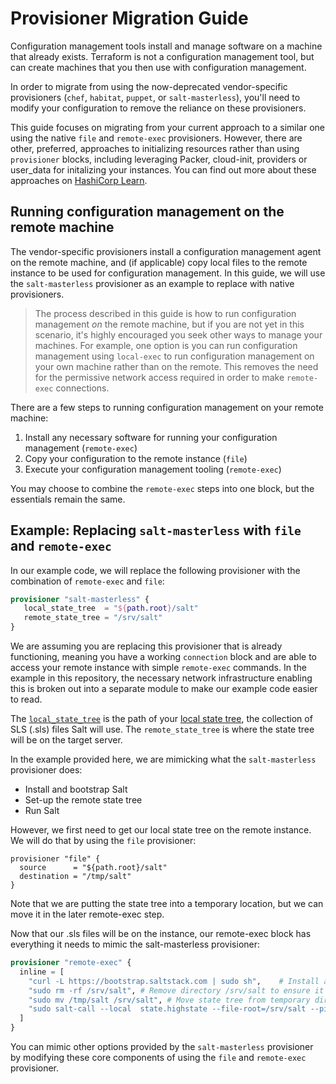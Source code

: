 # Provisioner Migration Guide

Configuration management tools install and manage software on a machine that already exists. Terraform is
not a configuration management tool, but can create machines that you then use with configuration
management.

In order to migrate from using the now-deprecated vendor-specific provisioners (`chef`, `habitat`, `puppet`, or `salt-masterless`), you'll need to modify your configuration to remove the reliance on these provisioners.

This guide focuses on migrating from your current approach to a similar one using the native `file` and 
`remote-exec` provisioners. However, there are other, preferred, approaches to initializing resources rather than using `provisioner` blocks, including leveraging Packer, cloud-init, providers or user_data for initalizing your instances. You can find out more about these approaches on [HashiCorp Learn](https://learn.hashicorp.com/terraform).

## Running configuration management on the remote machine

The vendor-specific provisioners install a configuration management agent on the remote machine,
and (if applicable) copy local files to the remote instance to be used for configuration management.
In this guide, we will use the `salt-masterless` provisioner as an example to replace with native
provisioners.

> The process described in this guide is how to run configuration management _on_ the remote machine, but if you are not yet in this scenario, it's highly encouraged you seek other ways to manage your machines. For example, one option is you can run configuration management using `local-exec` to run configuration management on your own machine rather than on the remote. This removes the need for the permissive network access required in order to make `remote-exec` connections.

There are a few steps to running configuration management on your remote machine:

1. Install any necessary software for running your configuration management (`remote-exec`)
1. Copy your configuration to the remote instance (`file`)
1. Execute your configuration management tooling (`remote-exec`)

You may choose to combine the `remote-exec` steps into one block, but the essentials remain the same.


## Example: Replacing `salt-masterless` with `file` and `remote-exec`

In our example code, we will replace the following provisioner with the combination of `remote-exec` and `file`:

```terraform
provisioner "salt-masterless" {
   local_state_tree  = "${path.root}/salt"
   remote_state_tree = "/srv/salt"
}
```

We are assuming you are replacing this provisioner that is already functioning, meaning you have a working `connection` block and are able to access your remote instance with simple `remote-exec` commands. In the example in this repository, the necessary network infrastructure enabling this is broken out into a separate module to make our example code easier to read.

The [`local_state_tree`](https://www.terraform.io/docs/provisioners/salt-masterless.html#local_state_tree) is the path of your [local state tree](https://docs.saltstack.com/en/latest/ref/states/highstate.html#the-salt-state-tree), the collection of SLS (.sls) files Salt will use. The `remote_state_tree` is where the state tree will be on the target server.

In the example provided here, we are mimicking what the `salt-masterless` provisioner does:

- Install and bootstrap Salt
- Set-up the remote state tree
- Run Salt

However, we first need to get our local state tree on the remote instance. We will do that by using the `file` provisioner:

```
provisioner "file" {
  source      = "${path.root}/salt"
  destination = "/tmp/salt"
}
```

Note that we are putting the state tree into a temporary location, but we can move it in the later remote-exec step.

Now that our .sls files will be on the instance, our remote-exec block has everything it needs to mimic the salt-masterless provisioner:

```terraform
provisioner "remote-exec" {
  inline = [
    "curl -L https://bootstrap.saltstack.com | sudo sh",    # Install and bootstrap salt
    "sudo rm -rf /srv/salt", # Remove directory /srv/salt to ensure it is clear
    "sudo mv /tmp/salt /srv/salt", # Move state tree from temporary directory to /srv/salt
    "sudo salt-call --local  state.highstate --file-root=/srv/salt --pillar-root=/srv/pillar --retcode-passthrough -l info"     # Run salt-call
  ]
}
```

You can mimic other options provided by the `salt-masterless` provisioner by modifying these core components of using the `file` and `remote-exec` provisioner.